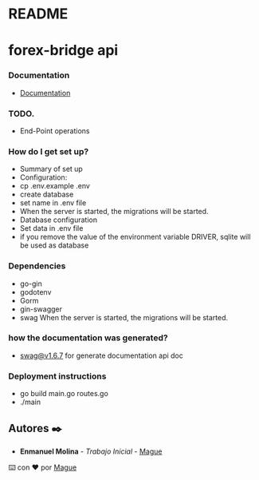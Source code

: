 # README #
# forex-bridge api #

### Documentation ###
* [Documentation](http://localhost:8081/swagger/index.html)

### TODO.
* End-Point operations
### How do I get set up? ###

* Summary of set up
* Configuration:
* cp .env.example .env
* create database
* set name in .env file
* When the server is started, the migrations will be started.
* Database configuration
* Set data in .env file
* if you remove the value of the environment variable DRIVER, sqlite will be used as database
### Dependencies ###
* go-gin
* godotenv
* Gorm
* gin-swagger
* swag
When the server is started, the migrations will be started.
### how the documentation was generated? ###
* swag@v1.6.7 for generate documentation api doc

### Deployment instructions
* go build main.go routes.go
* ./main
## Autores ✒️


* **Enmanuel Molina** - *Trabajo Inicial* - [Mague](https://github.com/Mague)

⌨️ con ❤️ por [Mague](https://github.com/Mague)